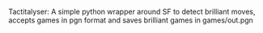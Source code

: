 Tactitalyser: A simple python wrapper around SF to detect brilliant moves, accepts games in pgn format and saves brilliant games in games/out.pgn
